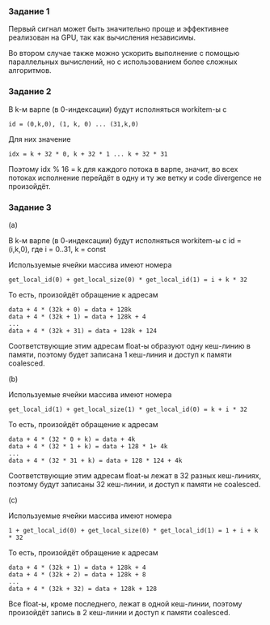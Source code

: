 ### Задание 1

Первый сигнал может быть значительно проще и эффективнее реализован на GPU, так как вычисления независимы.

Во втором случае также можно ускорить выполнение с помощью параллельных вычислений, но с использованием более сложных алгоритмов.

### Задание 2

В k-м варпе (в 0-индексации) будут исполняться workitem-ы с 

```
id = (0,k,0), (1, k, 0) ... (31,k,0)
```

Для них значение 
```
idx = k + 32 * 0, k + 32 * 1 ... k + 32 * 31
```

Поэтому idx % 16 = k для каждого потока в варпе, значит, во всех потоках исполнение перейдёт в одну и ту же ветку и code divergence не произойдёт.

### Задание 3

(a)

В k-м варпе (в 0-индексации) будут исполняться workitem-ы с id = (i,k,0), где i = 0..31, k = const

Используемые ячейки массива имеют номера

```
get_local_id(0) + get_local_size(0) * get_local_id(1) = i + k * 32
```

То есть, произойдёт обращение к адресам

```
data + 4 * (32k + 0) = data + 128k
data + 4 * (32k + 1) = data + 128k + 4
...
data + 4 * (32k + 31) = data + 128k + 124
```

Соответствующие этим адресам float-ы образуют одну кеш-линию в памяти, поэтому будет записана 1 кеш-линия и доступ к памяти coalesced.

(b)

Используемые ячейки массива имеют номера

```
get_local_id(1) + get_local_size(1) * get_local_id(0) = k + i * 32
```

То есть, произойдёт обращение к адресам

```
data + 4 * (32 * 0 + k) = data + 4k
data + 4 * (32 * 1 + k) = data + 128 * 1+ 4k
...
data + 4 * (32 * 31 + k) = data + 128 * 124 + 4k
```

Соответствующие этим адресам float-ы лежат в 32 разных кеш-линиях, поэтому будут записаны 32 кеш-линии, и доступ к памяти не coalesced.

(c)

Используемые ячейки массива имеют номера

```
1 + get_local_id(0) + get_local_size(0) * get_local_id(1) = 1 + i + k * 32
```

То есть, произойдёт обращение к адресам

```
data + 4 * (32k + 1) = data + 128k + 4
data + 4 * (32k + 2) = data + 128k + 8
...
data + 4 * (32k + 32) = data + 128k + 128
```

Все float-ы, кроме последнего, лежат в одной кеш-линии, поэтому произойдёт запись в 2 кеш-линии и доступ к памяти coalesced.
